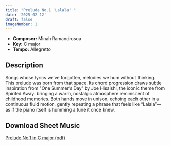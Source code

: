 ```yaml
---
title: "Prelude No.1 'Lalala' "
date: '2025-02-12'
draft: false
imageNumber: 1
---
```

- **Composer:** Minah Ramandrosoa
- **Key:** C major
- **Tempo:** Allegretto

<!--more-->
## Description
Songs whose lyrics we’ve forgotten, melodies we hum without thinking. This prelude was born from that space. 
Its chord progression draws subtle inspiration from "One Summer’s Day" by Joe Hisaishi, the iconic theme from Spirited Away: bringing a warm, nostalgic atmosphere reminiscent of childhood memories.
Both hands move in unison, echoing each other in a continuous fluid motion, gently repeating a phrase that feels like “Lalala”—as if the piano itself is humming a tune it once knew.

 ## Download Sheet Music

 [Prelude No.1 in C major (pdf)](/pdfs/Prelude%20No.1%20in%20Cmajor.pdf)